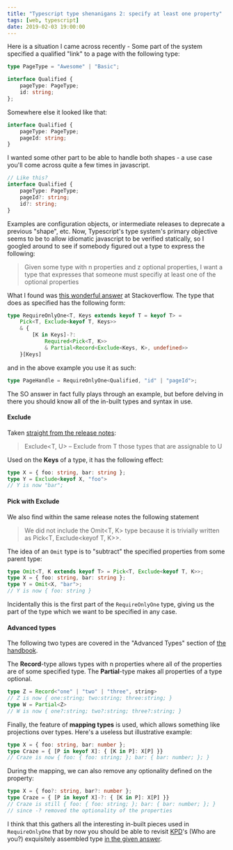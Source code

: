 ```yaml
---
title: "Typescript type shenanigans 2: specify at least one property"
tags: [web, typescript]
date: 2019-02-03 19:00:00
---
```


Here is a situation I came across recently - Some part of the system specified a qualified "link" to a page with the following type:

```typescript
type PageType = "Awesome" | "Basic";

interface Qualified {
    pageType: PageType;
    id: string;
};
```

Somewhere else it looked like that:

```typescript
interface Qualified {
    pageType: PageType;
    pageId: string;
}
```

I wanted some other part to be able to handle both shapes - a use case you'll come across quite a few times in javascript. 

```typescript
// Like this?
interface Qualified {
    pageType: PageType;
    pageId?: string;
    id?: string;
}
```

Examples are configuration objects, or intermediate releases to deprecate a previous "shape", etc. Now, Typescript's type system's primary objective seems to be to allow idiomatic javascript to be verified statically, so I googled around to see if somebody figured out a type to express the following:

> Given some type with n properties and z optional properties, I want a type that expresses that someone must specifiy at least one of the optional properties

What I found was [this wonderful answer][1] at Stackoverflow. The type that does as specified has the following form:

```typescript
type RequireOnlyOne<T, Keys extends keyof T = keyof T> =
    Pick<T, Exclude<keyof T, Keys>>
    & {
        [K in Keys]-?:
            Required<Pick<T, K>>
            & Partial<Record<Exclude<Keys, K>, undefined>>
    }[Keys]
```

and in the above example you use it as such:

```typescript
type PageHandle = RequireOnlyOne<Qualified, "id" | "pageId">;
```
The SO answer in fact fully plays through an example, but before delving in there you should know all of the in-built types and syntax in use.

#### Exclude

Taken [straight from the release notes][2]:

> Exclude<T, U> – Exclude from T those types that are assignable to U

Used on the **Keys** of a type, it has the following effect:

```typescript
type X = { foo: string, bar: string };
type Y = Exclude<keyof X, "foo">
// Y is now "bar";
```

#### Pick with Exclude

We also find within the same release notes the following statement

> We did not include the Omit<T, K> type because it is trivially written as Pick<T, Exclude<keyof T, K>>.

The idea of an `Omit` type is to "subtract" the specified properties from some parent type:

```typescript
type Omit<T, K extends keyof T> = Pick<T, Exclude<keyof T, K>>;
type X = { foo: string, bar: string };
type Y = Omit<X, "bar">;
// Y is now { foo: string }
```

Incidentally this is the first part of the `RequireOnlyOne` type, giving us the part of the type which we want to be specified in any case.

#### Advanced types

The following two types are covered in the "Advanced Types" section of [the handbook][3].

The **Record**-type allows types with n properties where all of the properties are of some specified type.
The **Partial**-type makes all properties of a type optional.

```typescript
type Z = Record<"one" | "two" | "three", string>
// Z is now { one:string; two:string; three:string; }
type W = Partial<Z>
// W is now { one?:string; two?:string; three?:string; }
```

Finally, the feature of **mapping types** is used, which allows something like projections over types. Here's a useless but illustrative example:

```typescript
type X = { foo: string, bar: number };
type Craze = { [P in keyof X]: { [K in P]: X[P] }}
// Craze is now { foo: { foo: string; }; bar: { bar: number; }; }
```

During the mapping, we can also remove any optionality defined on the property:

```typescript
type X = { foo?: string, bar?: number };
type Craze = { [P in keyof X]-?: { [K in P]: X[P] }}
// Craze is still { foo: { foo: string; }; bar: { bar: number; }; }
// since -? removed the optionality of the properties
```

I think that this gathers all the interesting in-built pieces used in `RequireOnlyOne` that by now you should be able to revisit [KPD][4]'s (Who are you?) exquisitely assembled type [in the given answer][1].


[1]: https://stackoverflow.com/a/49725198/51428
[2]:https://www.typescriptlang.org/docs/handbook/release-notes/typescript-2-8.html
[3]: https://www.typescriptlang.org/docs/handbook/advanced-types.html
[4]: https://stackoverflow.com/users/2077574/kpd